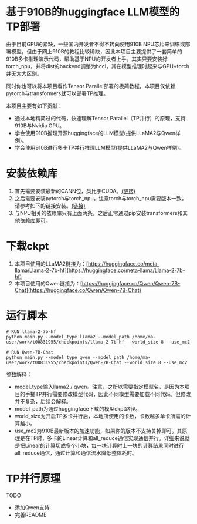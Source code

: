 # 基于910B的huggingface LLM模型的TP部署
由于目前GPU的紧缺，一些国内开发者不得不转向使用910B NPU芯片来训练或部署模型，但由于网上910B的教程比较稀缺，因此本项目主要提供了一套简单的910B多卡推理演示代码，帮助基于NPU的开发者上手。其实只要安装好torch_npu，并将dist的backend调整为hccl，其在模型推理时起来与GPU+torch并无太大区别。

同时你也可以将本项目看作Tensor Parallel部署的极简教程，本项目仅依赖pytorch与transformers就可以部署TP推理。

本项目主要有如下贡献：
- 通过本地精简过的代码，快速理解Tensor Parallel（TP并行）的原理，支持910B与Nvidia GPU。
- 学会使用910B推理开源huggingface的LLM模型(提供LLaMA2与Qwen样例)。
- 学会使用910B进行多卡TP并行推理LLM模型(提供LLaMA2与Qwen样例)。

# 安装依赖库
1. 首先需要安装最新的CANN包，类比于CUDA。[(链接)](https://www.hiascend.com/en/software/cann/community)
2. 之后需要安装pytorch与torch_npu，注意torch与torch_npu需要版本一致，请参考如下的链接安装。[(链接)](https://github.com/Ascend/pytorch)
3. 与NPU相关的依赖库只有上面两条，之后正常通过pip安装transformers和其他依赖库即可。

# 下载ckpt
1. 本项目使用的LLaMA2链接为：[https://huggingface.co/meta-llama/Llama-2-7b-hf](https://huggingface.co/meta-llama/Llama-2-7b-hf)
2. 本项目使用的Qwen链接为：[https://huggingface.co/Qwen/Qwen-7B-Chat](https://huggingface.co/Qwen/Qwen-7B-Chat)
   
# 运行脚本
```
# RUN llama-2-7b-hf
python main.py --model_type llama2 --model_path /home/ma-user/work/t00831955/checkpoints/llama-2-7b-hf --world_size 8 --use_mc2

# RUN Qwen-7B-Chat
python main.py --model_type qwen --model_path /home/ma-user/work/t00831955/checkpoints/Qwen-7B-Chat --world_size 8 --use_mc2
```
参数解释：
- model_type输入llama2 / qwen。注意，之所以需要指定模型名，是因为本项目的手搓TP并行需要修改模型代码，因此不同模型需要加载不同代码。但修改并不复杂，后续会解释。
- model_path为通过huggingface下载的模型ckpt路径。
- world_size为开启TP多卡并行后，本地所使用的卡数，卡数越多单卡所需的计算越小。
- use_mc2为910B最新版本的加速功能，如果你的版本不支持关掉即可。其原理是在TP时，多卡的Linear计算和all_reduce通信实现通信并行。详细来说就是把Linear的计算切成多个小块，每一块计算时上一块的计算结果同时进行all_reduce通信，通过计算和通信流水降低整体耗时。

# TP并行原理

TODO
- 添加Qwen支持
- 完善README
